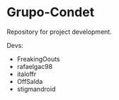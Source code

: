 # Grupo-Condet
Repository for project development.

Devs:
* FreakingOouts
* rafaelgac98
* italoffr
* OffSalda
* stigmandroid